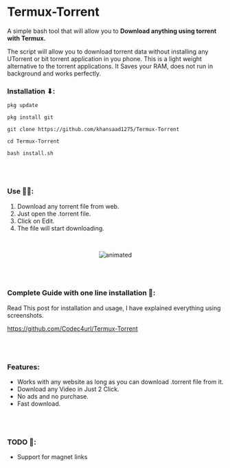 # Termux-Torrent
A simple bash tool that will allow you to **Download anything using torrent with Termux.**

The script will allow you to download torrent data without installing any UTorrent or bit torrent application in you phone. This is a light weight alternative to the torrent applications. It Saves your RAM, does not run in background and works perfectly.

### Installation ⬇:

`pkg update` <br>

`pkg install git` <br>

`git clone https://github.com/khansaad1275/Termux-Torrent` <br>

`cd Termux-Torrent` <br>

`bash install.sh` <br>



<br>
<br>

### Use 🏃‍♂️:

1. Download any torrent file from web.<br>
2. Just open the .torrent file.  <br>
3. Click on Edit. <br>
4. The file will start downloading.

<br>

<p align="center">
  <img src="https://user-images.githubusercontent.com/32749921/156878911-4a643059-825d-459a-af97-e28ec56ba425.gif" alt="animated" />
</p>



<br>
<br>

### Complete Guide with one line installation 🔗:
Read This post for installation and usage, I have explained everything using screenshots.

https://github.com/Codec4url/Termux-Torrent

<br>
<br>

### Features:
- Works with any website as long as you can download .torrent file from it.
- Download any Video in Just 2 Click.
- No ads and no purchase.
- Fast download.

<br>
<br>

### TODO 📝:
- Support for magnet links
